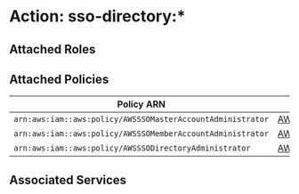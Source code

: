 # Action: sso-directory:*

## Attached Roles

## Attached Policies

| Policy ARN | Policy Name |
|------------|-------------|
| `arn:aws:iam::aws:policy/AWSSSOMasterAccountAdministrator` | [AWSSSOMasterAccountAdministrator](../policies.md#awsssomasteraccountadministrator) |
| `arn:aws:iam::aws:policy/AWSSSOMemberAccountAdministrator` | [AWSSSOMemberAccountAdministrator](../policies.md#awsssomemberaccountadministrator) |
| `arn:aws:iam::aws:policy/AWSSSODirectoryAdministrator` | [AWSSSODirectoryAdministrator](../policies.md#awsssodirectoryadministrator) |

## Associated Services

